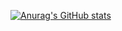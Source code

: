 [![Anurag's GitHub stats](https://github-readme-stats.vercel.app/api?username=pablovarela&count_private=true&show_icons=true&theme=dark&hide=issues,contribs)](https://github.com/anuraghazra/github-readme-stats)

<!--
**pablovarela/pablovarela** is a ✨ _special_ ✨ repository because its `README.md` (this file) appears on your GitHub profile.

Here are some ideas to get you started:

- 🔭 I’m currently working on ...
- 🌱 I’m currently learning ...
- 👯 I’m looking to collaborate on ...
- 🤔 I’m looking for help with ...
- 💬 Ask me about ...
- 📫 How to reach me: ...
- 😄 Pronouns: ...
- ⚡ Fun fact: ...
-->
